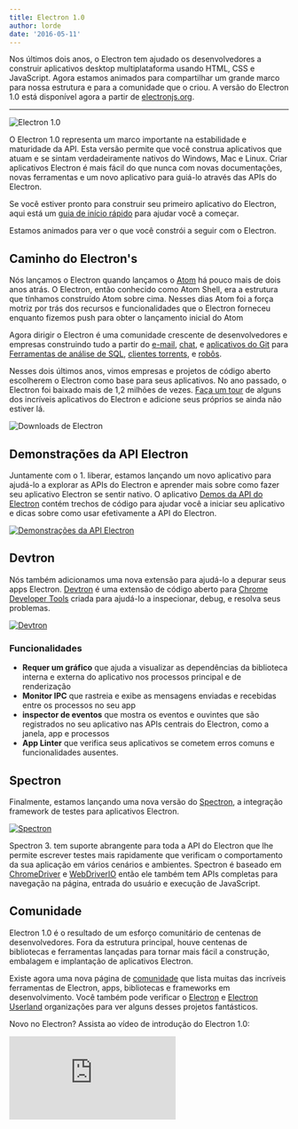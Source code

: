 ```yaml
---
title: Electron 1.0
author: lorde
date: '2016-05-11'
---
```


Nos últimos dois anos, o Electron tem ajudado os desenvolvedores a construir aplicativos desktop multiplataforma usando HTML, CSS e JavaScript. Agora estamos animados para compartilhar um grande marco para nossa estrutura e para a comunidade que o criou. A versão do Electron 1.0 está disponível agora a partir de [electronjs.org](https://electronjs.org).

---

![Electron 1.0](https://cloud.githubusercontent.com/assets/378023/15007352/315f5eea-1213-11e6-984e-21f5dab31267.png)

O Electron 1.0 representa um marco importante na estabilidade e maturidade da API. Esta versão permite que você construa aplicativos que atuam e se sintam verdadeiramente nativos do Windows, Mac e Linux. Criar aplicativos Electron é mais fácil do que nunca com novas documentações, novas ferramentas e um novo aplicativo para guiá-lo através das APIs do Electron.

Se você estiver pronto para construir seu primeiro aplicativo do Electron, aqui está um [guia de início rápido](https://electronjs.org/docs/tutorial/quick-start) para ajudar você a começar.

Estamos animados para ver o que você constrói a seguir com o Electron.

## Caminho do Electron's

Nós lançamos o Electron quando lançamos o [Atom](https://atom.io) há pouco mais de dois anos atrás. O Electron, então conhecido como Atom Shell, era a estrutura que tínhamos construído Atom sobre cima. Nesses dias Atom foi a força motriz por trás dos recursos e funcionalidades que o Electron forneceu enquanto fizemos push para obter o lançamento inicial do Atom

Agora dirigir o Electron é uma comunidade crescente de desenvolvedores e empresas construindo tudo a partir do [e-mail](https://nylas.com), [chat](https://slack.com), e [aplicativos do Git](https://www.gitkraken.com) para [Ferramentas de análise de SQL](https://www.wagonhq.com), [clientes torrents](https://webtorrent.io/desktop), e [robôs](https://www.jibo.com).

Nesses dois últimos anos, vimos empresas e projetos de código aberto escolherem o Electron como base para seus aplicativos. No ano passado, o Electron foi baixado mais de 1,2 milhões de vezes. [Faça um tour](https://electronjs.org/apps) de alguns dos incríveis aplicativos do Electron e adicione seus próprios se ainda não estiver lá.

![Downloads de Electron](https://cloud.githubusercontent.com/assets/378023/15037731/af7e87e0-12d8-11e6-94e2-117c360d0ac9.png)

## Demonstrações da API Electron

Juntamente com o 1. liberar, estamos lançando um novo aplicativo para ajudá-lo a explorar as APIs do Electron e aprender mais sobre como fazer seu aplicativo Electron se sentir nativo. O aplicativo [Demos da API do Electron](https://github.com/electron/electron-api-demos) contém trechos de código para ajudar você a iniciar seu aplicativo e dicas sobre como usar efetivamente a API do Electron.

[![Demonstrações da API Electron](https://cloud.githubusercontent.com/assets/378023/15138216/590acba4-16c9-11e6-863c-bdb0d3ef3eaa.png)](https://github.com/electron/electron-api-demos)

## Devtron

Nós também adicionamos uma nova extensão para ajudá-lo a depurar seus apps Electron. [Devtron](https://electronjs.org/devtron) é uma extensão de código aberto para [Chrome Developer Tools](https://developer.chrome.com/devtools) criada para ajudá-lo a inspecionar, debug, e resolva seus problemas.

[![Devtron](https://cloud.githubusercontent.com/assets/378023/15138217/590c8b06-16c9-11e6-8af6-ef96299e85bc.png)](https://electronjs.org/devtron)

### Funcionalidades

  * **Requer um gráfico** que ajuda a visualizar as dependências da biblioteca interna e externa do aplicativo nos processos principal e de renderização
  * **Monitor IPC** que rastreia e exibe as mensagens enviadas e recebidas entre os processos no seu app
  * **inspector de eventos** que mostra os eventos e ouvintes que são registrados no seu aplicativo nas APIs centrais do Electron, como a janela, app e processos
  * **App Linter** que verifica seus aplicativos se cometem erros comuns e funcionalidades ausentes.

## Spectron

Finalmente, estamos lançando uma nova versão do [Spectron](https://electronjs.org/spectron), a integração framework de testes para aplicativos Electron.

[![Spectron](https://cloud.githubusercontent.com/assets/378023/15138218/590d50c2-16c9-11e6-9b54-2d73729fe189.png)](https://electronjs.org/spectron)

Spectron 3. tem suporte abrangente para toda a API do Electron que lhe permite escrever testes mais rapidamente que verificam o comportamento da sua aplicação em vários cenários e ambientes. Spectron é baseado em [ChromeDriver](https://sites.google.com/a/chromium.org/chromedriver) e [WebDriverIO](http://webdriver.io) então ele também tem APIs completas para navegação na página, entrada do usuário e execução de JavaScript.

## Comunidade

Electron 1.0 é o resultado de um esforço comunitário de centenas de desenvolvedores. Fora da estrutura principal, houve centenas de bibliotecas e ferramentas lançadas para tornar mais fácil a construção, embalagem e implantação de aplicativos Electron.

Existe agora uma nova página de [comunidade](https://electronjs.org/community) que lista muitas das incríveis ferramentas de Electron, apps, bibliotecas e frameworks em desenvolvimento. Você também pode verificar o [Electron](https://github.com/electron) e [Electron Userland](https://github.com/electron-userland) organizações para ver alguns desses projetos fantásticos.

Novo no Electron? Assista ao vídeo de introdução do Electron 1.0:

<div class="video"><iframe src="https://www.youtube.com/embed/8YP_nOCO-4Q?rel=0" frameborder="0" allowfullscreen></iframe></div>


